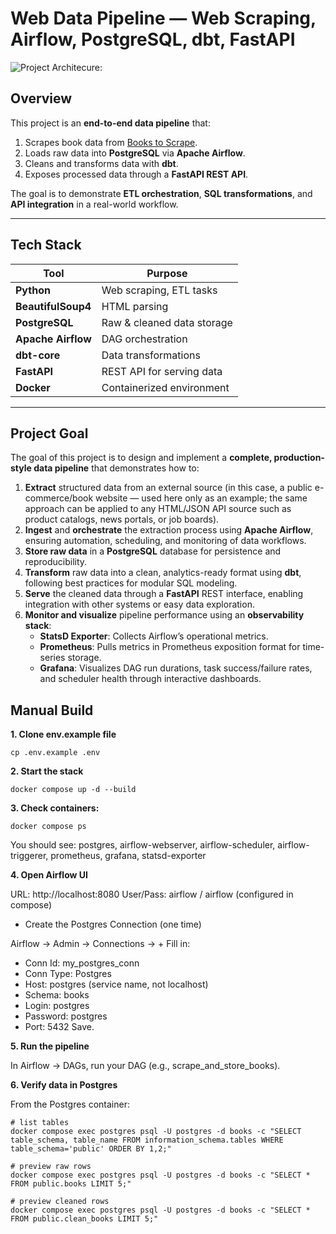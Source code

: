 # Web Data Pipeline — Web Scraping, Airflow, PostgreSQL, dbt, FastAPI

![Project Architecure:](screenshots/project_architecture.png)



## Overview

This project is an **end-to-end data pipeline** that:
1. Scrapes book data from [Books to Scrape](https://books.toscrape.com/).
2. Loads raw data into **PostgreSQL** via **Apache Airflow**.
3. Cleans and transforms data with **dbt**.
4. Exposes processed data through a **FastAPI REST API**.

The goal is to demonstrate **ETL orchestration**, **SQL transformations**, and **API integration** in a real-world workflow.

---

## Tech Stack

| Tool         | Purpose |
|--------------|---------|
| **Python**   | Web scraping, ETL tasks |
| **BeautifulSoup4** | HTML parsing |
| **PostgreSQL** | Raw & cleaned data storage |
| **Apache Airflow** | DAG orchestration |
| **dbt-core** | Data transformations |
| **FastAPI**  | REST API for serving data |
| **Docker**   | Containerized environment |

---

## Project Goal

The goal of this project is to design and implement a **complete, production-style data pipeline** that demonstrates how to:

1. **Extract** structured data from an external source (in this case, a public e-commerce/book website — used here only as an example; the same approach can be applied to any HTML/JSON API source such as product catalogs, news portals, or job boards).
2. **Ingest** and **orchestrate** the extraction process using **Apache Airflow**, ensuring automation, scheduling, and monitoring of data workflows.
3. **Store raw data** in a **PostgreSQL** database for persistence and reproducibility.
4. **Transform** raw data into a clean, analytics-ready format using **dbt**, following best practices for modular SQL modeling.
5. **Serve** the cleaned data through a **FastAPI** REST interface, enabling integration with other systems or easy data exploration.
6. **Monitor and visualize** pipeline performance using an **observability stack**:
   - **StatsD Exporter**: Collects Airflow’s operational metrics.
   - **Prometheus**: Pulls metrics in Prometheus exposition format for time-series storage.
   - **Grafana**: Visualizes DAG run durations, task success/failure rates, and scheduler health through interactive dashboards.


## Manual Build

**1. Clone env.example file**
```
cp .env.example .env
```

**2. Start the stack**
```
docker compose up -d --build
```

**3. Check containers:**
```
docker compose ps
```
You should see: postgres, airflow-webserver, airflow-scheduler, airflow-triggerer, prometheus, grafana, statsd-exporter

**4. Open Airflow UI**

URL: http://localhost:8080
User/Pass: airflow / airflow (configured in compose)

- Create the Postgres Connection (one time)

Airflow → Admin → Connections → +
Fill in:

- Conn Id: my_postgres_conn
- Conn Type: Postgres
- Host: postgres (service name, not localhost)
- Schema: books
- Login: postgres
- Password: postgres
- Port: 5432
Save.


**5. Run the pipeline**

In Airflow → DAGs, run your DAG (e.g., scrape_and_store_books).

**6. Verify data in Postgres**

From the Postgres container:
```
# list tables
docker compose exec postgres psql -U postgres -d books -c "SELECT table_schema, table_name FROM information_schema.tables WHERE table_schema='public' ORDER BY 1,2;"

# preview raw rows
docker compose exec postgres psql -U postgres -d books -c "SELECT * FROM public.books LIMIT 5;"

# preview cleaned rows
docker compose exec postgres psql -U postgres -d books -c "SELECT * FROM public.clean_books LIMIT 5;"
```

